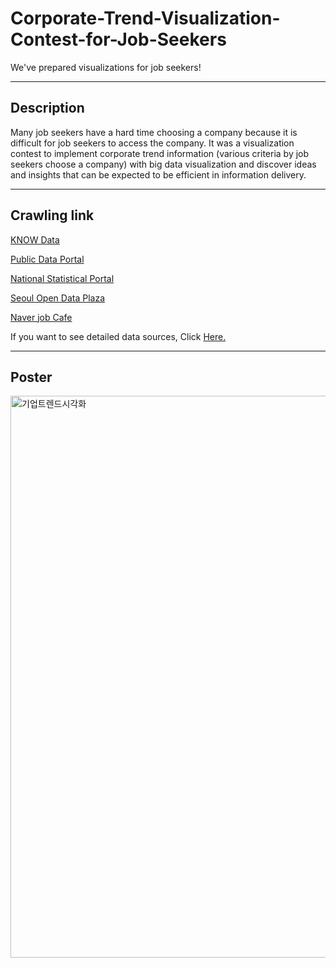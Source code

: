 # Corporate-Trend-Visualization-Contest-for-Job-Seekers
We've prepared visualizations for job seekers!

___
## Description
Many job seekers have a hard time choosing a company because it is difficult for job seekers to access the company. It was a visualization contest to implement corporate trend information (various criteria by job seekers choose a company) with big data visualization and discover ideas and insights that can be expected to be efficient in information delivery.

___
## Crawling link
[KNOW Data](https://dacon.io/competitions/official/235865/data)

[Public Data Portal](https://www.data.go.kr/)

[National Statistical Portal](https://kosis.kr/index/index.do)

[Seoul Open Data Plaza](https://data.seoul.go.kr/)

[Naver job Cafe](https://cafe.naver.com/dokchi)

If you want to see detailed data sources, Click [Here.](https://dacon.io/competitions/official/235866/codeshare/4260)

___
## Poster
<img width="899" alt="기업트렌드시각화" src="https://user-images.githubusercontent.com/97015589/221366173-8b39ef73-7744-411c-83b6-6cc2d960ba59.png">
